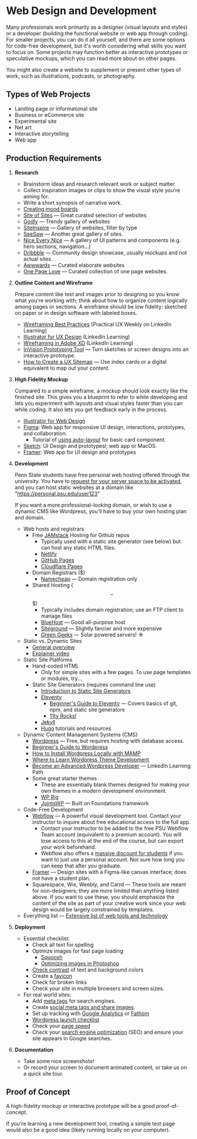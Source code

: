 # Web Design and Development

Many professionals work primarily as a designer \(visual layouts and styles\) or a developer \(building the functional website or web app through coding\). For smaller projects, you can do it all yourself, and there are some options for code-free development, but it's worth considering what skills you want to focus on. Some projects may function better as interactive prototypes or speculative mockups, which you can read more about on other pages.

You might also create a website to supplement or present other types of work, such as illustrations, podcasts, or photography. 

## Types of Web Projects

- Landing page or informational site
- Business or eCommerce site
- Experimental site
- Net art
- Interactive storytelling
- Web app

## Production Requirements

1. **Research**

   * Brainstorm ideas and research relevant work or subject matter.
   * Collect inspiration images or clips to show the visual style you're aiming for. 
   * Write a short synopsis of narrative work.
   * [Creating mood boards](https://www.linkedin.com/learning/developing-a-mood-board/welcome?u=76811570)
   * [Site of Sites](https://www.siteofsites.co/) — Great curated selection of websites
   * [Godly](https://godly.website/) — Trendy gallery of websites
   * [SiteInspire](https://www.siteinspire.com/websites) — Gallery of websites, filter by type
   * [SeeSaw](https://www.seesaw.website/) — Another great gallery of sites.
   * [Nice Every Nice](https://www.niceverynice.com/components) — A gallery of UI patterns and components \(e.g. hero sections, navigation...\)
   * [Dribbble](https://dribbble.com/) — Community design showcase, usually mockups and not actual sites. 
   * [Awwwards](https://www.awwwards.com/) — Curated elaborate websites
   * [One Page Love](https://onepagelove.com/) — Curated collection of one page websites.

2. **Outline Content and Wireframe**

    Prepare content like text and images prior to designing so you know what you're working with; think about how to organize content logically among pages or sections. A wireframe should be low fidelity: sketched on paper or in design software with labeled boxes. 

    * [Wireframing Best Practices](https://www.linkedin.com/learning/practical-ux-weekly-season-one/wireframing-best-practices?u=76811570) \(Practical UX Weekly on LinkedIn Learning\)
    * [Illustrator for UX Design](https://www.linkedin.com/learning/illustrator-for-ux-design/artboards-for-mobile-and-responsive-design?u=76811570) \(LinkedIn Learning\)
    * [Wireframing in Adobe XD](https://www.linkedin.com/learning/learning-adobe-xd-2/wireframe?u=76811570) (LinkedIn Learning\)
    * [InVision Prototyping Tool](https://www.invisionapp.com/cloud/prototype) — Turn sketches or screen designs into an interactive prototype.
    * [How to Create a UX Sitemap](https://uxdesign.cc/how-to-create-a-ux-sitemap-a-simple-guideline-8786c16f85c1) — Use index cards or a digital equivalent to map out your content. 

3. **High Fidelity Mockup**

    Compared to a simple wireframe, a mockup should look exactly like the finished site. This gives you a blueprint to refer to while developing and lets you experiment with layouts and visual styles faster than you can while coding. It also lets you get feedback early in the process.

    * [Illustrator for Web Design](https://www.linkedin.com/learning/illustrator-for-web-design-3/welcome?u=76811570)
    * [Figma](https://www.figma.com/): Web app for responsive UI design, interactions, prototypes, and collaboration. 
        * Tutorial of [using auto-layout](https://www.youtube.com/watch?v=WuKnJFxrxNg) for basic card component. 
    * [Sketch](https://www.sketch.com/): UI Design and prototypesl; web app or MacOS.
    * [Framer](https://www.framer.com/): Web app for UI design and prototypes


4. **Development**

    Penn State students have free personal web hosting offered through the university. You have to [request for your server space to be activated](https://ais.its.psu.edu/services/webhosting/), and you can host static websites at a domain like "https://personal.psu.edu/user123"

    If you want a more professional-looking domain, or wish to use a dynamic CMS like Wordpress, you'll have to buy your own hosting plan and domain. 

    * Web hosts and registrars 
        * Free [JAMstack](https://jamstack.org/) Hosting for Github repos
            * Typically used with a static site generator \(see below\) but can host any static HTML files.
            * [Netlify](https://www.netlify.com/) 
            * [GitHub Pages](https://pages.github.com/)
            * [Cloudflare Pages](https://pages.cloudflare.com/)
        * Domain Registrars \($\)
            * [Namecheap](https://www.namecheap.com/) — Domain registration only
        * Shared Hosting \($$ – $$$\)
            * Typically includes domain registration; use an FTP client to manage files
            * [BlueHost](https://www.bluehost.com/) — Good all-purpose host
            * [Siteground](https://www.siteground.com/) — Slightly fancier and more expensive
            * [Green Geeks](https://www.greengeeks.com/) — Solar powered servers! ☀️
    * Static vs. Dynamic Sites
        * [General overview](https://wpamelia.com/static-vs-dynamic-website/)
        * [Explainer video](https://www.youtube.com/watch?v=ipR6xq3ZjII)
    * Static Site Platforms
        * Hand-coded HTML 
            * Only for simple sites with a few pages. To use page templates or modules, try...
        * Static Site Generators \(requires command line use\)
            * [Introduction to Static Site Generators](https://davidwalsh.name/introduction-static-site-generators)
            * [Eleventy](https://www.11ty.dev/)
                * [Beginner's Guide to Eleventy](https://tatianamac.com/posts/beginner-eleventy-tutorial-parti/) — Covers basics of git, npm, and static site generators
                * [11ty Rocks!](https://11ty.rocks/) 
            * [Jekyll](https://jekyllrb.com/)
            * [Hugo](https://gohugo.io/)
            tutorials and resources
    * Dynamic Content Management Systems (CMS)
        * [Wordpress](https://wordpress.org) — Free, but requires hosting with database access. 
        * [Beginner's Guide to Wordpress](https://www.wpbeginner.com/guides/)
        * [How to Install Wordpress Locally with MAMP](https://www.wpbeginner.com/wp-tutorials/how-to-install-wordpress-locally-on-mac-using-mamp/) 
        * [Where to Learn Wordpress Theme Development](https://css-tricks.com/where-to-learn-wordpress-theme-development/)
        * [Become an Advanced Wordpress Developer](https://www.linkedin.com/learning/paths/become-an-advanced-wordpress-developer?u=76811570) — LinkedIn Learning Path
        * Some great starter themes
            * These are essentially blank themes designed for making your own themes in a modern development environment. 
            * [WP Rig](https://wprig.mor10.com/)
            * [JointsWP](https://jointswp.com/) — Built on Foundations framework
    * Code-Free Development
        * [Webflow](https://webflow.com/) — A powerful visual development tool. Contact your instructor to inquire about free educational access to the full app.
            * Contact your instructor to be added to the free PSU Webflow Team account \(equivalent to a premium account\). You will lose access to this at the end of the course, but can export your work beforehand.
            * Webflow also offers a [massive discount for students](https://webflow.com/classroom) if you want to just use a personal account. Not sure how long you can keep that after you graduate.
        * [Framer](https://www.framer.com/) — Design sites with a Figma-like canvas interface; does not have a student plan.
        * Squarespace, Wix, Weebly, and Carrd — These tools are meant for non-designers; they are more limited than anything listed above. If you want to use these, you should emphasize the content of the site as part of your creative work since your web design would be largely constrained by templates.
     * Everything list — [Extensive list of web tools and technology](https://free-for.dev/)

6. **Deployment**

    * Essential checklist:
        * Check all text for spelling
        * Optmize images for fast page loading
            * [Squoosh](https://squoosh.app/)
            * [Optimizing images in Photoshop](https://helpx.adobe.com/photoshop-elements/using/optimizing-images-jpeg-format.html)
        * [Check contrast](https://whocanuse.com/) of text and background colors
        * Create a [favicon](https://favicon.io/)
        * Check for broken links
        * Check your site in multiple browsers and screen sizes.
    * For real world sites:
        * Add [meta tags](https://moz.com/blog/the-ultimate-guide-to-seo-meta-tags) for search engines.
        * Create [social meta tags and share images](https://css-tricks.com/essential-meta-tags-social-media/).
        * Set up tracking with [Google Analytics](https://analytics.google.com) or [Fathom](https://usefathom.com/)
        * [Wordpress launch checklist](https://www.wpbeginner.com/beginners-guide/checklist-11-things-to-do-before-launching-a-wordpress-site/)
        * Check your [page speed](https://developers.google.com/speed/pagespeed/insights/)
        * Check your [search engine optimization](https://support.google.com/webmasters/answer/7451184?hl=en) (SEO) and ensure your site appears in Google searches. 

7. **Documentation**

    * Take some nice screenshots!
    * Or record your screen to document animated content, or take us on a quick site tour. 

## Proof of Concept

A high-fidelity mockup or interactive prototype will be a good proof-of-concept.

If you're learning a new development tool, creating a simple test page would also be a good idea \(likely running locally on your computer\).

